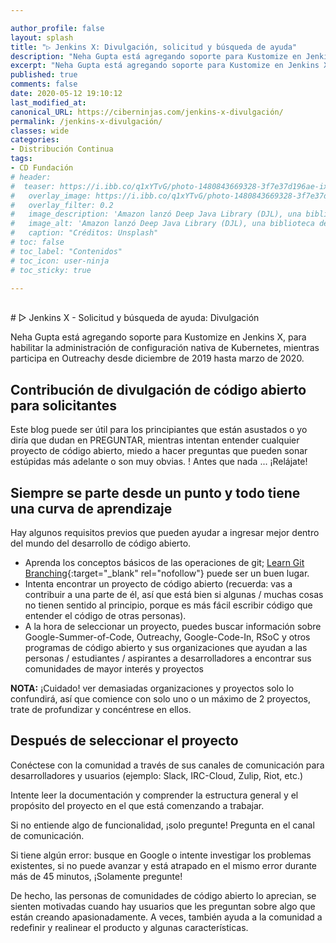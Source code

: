 ```yaml
---

author_profile: false
layout: splash
title: "▷ Jenkins X: Divulgación, solicitud y búsqueda de ayuda"
description: "Neha Gupta está agregando soporte para Kustomize en Jenkins X, para habilitar la gestión de configuración nativa de Kubernetes, mientras participa en Outreachy.."
excerpt: "Neha Gupta está agregando soporte para Kustomize en Jenkins X, para habilitar la gestión de configuración nativa de Kubernetes, mientras participa en Outreachy.."
published: true
comments: false
date: 2020-05-12 19:10:12
last_modified_at: 
canonical_URL: https://ciberninjas.com/jenkins-x-divulgación/
permalink: /jenkins-x-divulgación/
classes: wide
categories:
- Distribución Continua
tags:
- CD Fundación
# header:
#  teaser: https://i.ibb.co/q1xYTvG/photo-1480843669328-3f7e37d196ae-ixlib-rb-1-2.jpg
#   overlay_image: https://i.ibb.co/q1xYTvG/photo-1480843669328-3f7e37d196ae-ixlib-rb-1-2.jpg
#   overlay_filter: 0.2
#   image_description: 'Amazon lanzó Deep Java Library (DJL), una biblioteca de código abierto con API de Java para simplificar la capacitación, las pruebas, la implementación y la creación en 2020'
#   image_alt: 'Amazon lanzó Deep Java Library (DJL), una biblioteca de código abierto con API de Java para simplificar la capacitación, las pruebas, la implementación y la creación en 2002'
#   caption: "Créditos: Unsplash"
# toc: false
# toc_label: "Contenidos"
# toc_icon: user-ninja
# toc_sticky: true

---
```

<br/>
# ▷ Jenkins X - Solicitud y búsqueda de ayuda: Divulgación

Neha Gupta está agregando soporte para Kustomize en Jenkins X, para habilitar la administración de configuración nativa de Kubernetes, mientras participa en Outreachy desde diciembre de 2019 hasta marzo de 2020.

## **Contribución de divulgación de código abierto para solicitantes**

Este blog puede ser útil para los principiantes que están asustados o yo diría que dudan en PREGUNTAR, mientras intentan entender cualquier proyecto de código abierto, miedo a hacer preguntas que pueden sonar estúpidas más adelante o son muy obvias. ! Antes que nada ... ¡Relájate!

## **Siempre se parte desde un punto y todo tiene una curva de aprendizaje**

Hay algunos requisitos previos que pueden ayudar a ingresar mejor dentro del mundo del desarrollo de código abierto.

- Aprenda los conceptos básicos de las operaciones de git; [Learn Git Branching](https://learngitbranching.js.org){:target="_blank" rel="nofollow"} puede ser un buen lugar.
- Intenta encontrar un proyecto de código abierto (recuerda: vas a contribuir a una parte de él, así que está bien si algunas / muchas cosas no tienen sentido al principio, porque es más fácil escribir código que entender el  código de otras personas).
- A la hora de seleccionar un proyecto, puedes buscar información sobre Google-Summer-of-Code, Outreachy, Google-Code-In, RSoC y otros programas de código abierto y sus organizaciones que ayudan a las personas / estudiantes / aspirantes a desarrolladores a encontrar sus comunidades de mayor interés y proyectos

**NOTA:** ¡Cuidado! ver demasiadas organizaciones y proyectos solo lo confundirá, así que comience con solo uno o un máximo de 2 proyectos, trate de profundizar y concéntrese en ellos.

## **Después de seleccionar el proyecto**

Conéctese con la comunidad a través de sus canales de comunicación para desarrolladores y usuarios (ejemplo: Slack, IRC-Cloud, Zulip, Riot, etc.)

Intente leer la documentación y comprender la estructura general y el propósito del proyecto en el que está comenzando a trabajar.

Si no entiende algo de funcionalidad, ¡solo pregunte! Pregunta en el canal de comunicación.

Si tiene algún error: busque en Google o intente investigar los problemas existentes, si no puede avanzar y está atrapado en el mismo error durante más de 45 minutos, ¡Solamente pregunte!

De hecho, las personas de comunidades de código abierto lo aprecian, se sienten motivadas cuando hay usuarios que les preguntan sobre algo que están creando apasionadamente. A veces, también ayuda a la comunidad a redefinir y realinear el producto y algunas características.